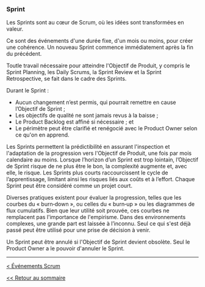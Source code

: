 ### Sprint

Les Sprints sont au cœur de Scrum, où les idées sont transformées en valeur.

Ce sont des événements d'une durée fixe, d'un mois ou moins, pour créer une cohérence. Un nouveau Sprint commence immédiatement après la fin du précédent.

Toutle travail nécessaire pour atteindre l'Objectif de Produit, y compris le Sprint Planning, les Daily Scrums, la Sprint Review et la Sprint Retrospective, se fait dans le cadre des Sprints.

Durant le Sprint :

- Aucun changement n’est permis, qui pourrait remettre en cause l’Objectif de Sprint ;
- Les objectifs de qualité ne sont jamais revus à la baisse ;
- Le Product Backlog est affiné si nécessaire ; et
- Le périmètre peut être clarifié et renégocié avec le Product Owner selon ce qu'on en apprend.

Les Sprints permettent la prédictibilité en assurant l'inspection et l'adaptation de la progression vers l'Objectif de Produit, une fois par mois calendaire au moins. Lorsque l’horizon d’un Sprint est trop lointain, l’Objectif de Sprint risque de ne plus être le bon, la complexité augmente et, avec elle, le risque. Les Sprints plus courts raccourcissent le cycle de l’apprentissage, limitant ainsi les risques liés aux coûts et à l’effort. Chaque Sprint peut être considéré comme un projet court.

Diverses pratiques existent pour évaluer la progression, telles que les courbes du « burn‐down », ou celles du « burn‐up » ou les diagrammes de flux cumulatifs. Bien que leur utilité soit prouvée, ces courbes ne remplacent pas l'importance de l'empirisme. Dans des environnements complexes, une grande part est laissée à l’inconnu. Seul ce qui s'est déjà passé peut être utilisé pour une prise de décision à venir.

Un Sprint peut être annulé si l'Objectif de Sprint devient obsolète. Seul le Product Owner a le pouvoir d'annuler le Sprint.

---

[< Événements Scrum](../evenements-scrum.md)

[<< Retour au sommaire](../../LE-GUIDE-SCRUM.md)
